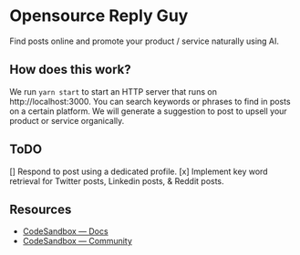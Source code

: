 # Opensource Reply Guy

Find posts online and promote your product / service naturally using AI.

## How does this work?

We run `yarn start` to start an HTTP server that runs on http://localhost:3000. You can search keywords or phrases to find in posts on a certain platform. We will generate a suggestion to post to upsell your product or service organically.

## ToDO
[]  Respond to post using a dedicated profile.
[x] Implement key word retrieval for Twitter posts, Linkedin posts, & Reddit posts.

## Resources

- [CodeSandbox — Docs](https://codesandbox.io/docs)
- [CodeSandbox — Community](https://codesandbox.community)
